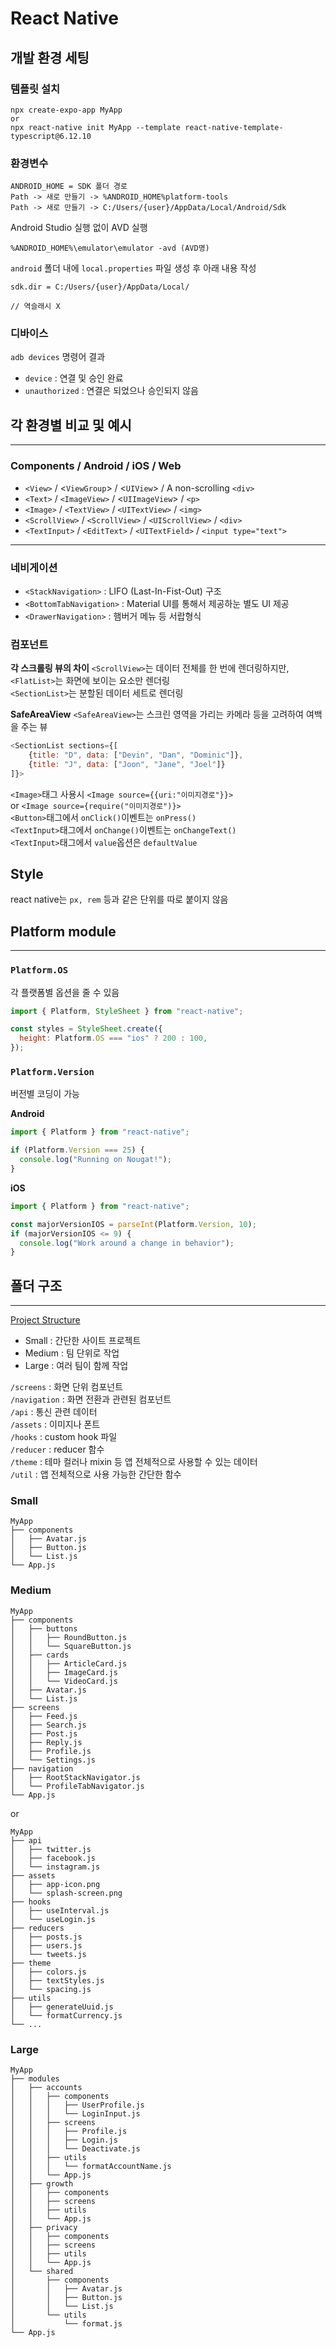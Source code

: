 # React Native

## 개발 환경 세팅

### 템플릿 설치

```
npx create-expo-app MyApp
or
npx react-native init MyApp --template react-native-template-typescript@6.12.10
```

### 환경변수

```
ANDROID_HOME = SDK 폴더 경로
Path -> 새로 만들기 -> %ANDROID_HOME%platform-tools
Path -> 새로 만들기 -> C:/Users/{user}/AppData/Local/Android/Sdk
```

Android Studio 실행 없이 AVD 실행

```
%ANDROID_HOME%\emulator\emulator -avd (AVD명)
```

`android` 폴더 내에 `local.properties` 파일 생성 후 아래 내용 작성

```
sdk.dir = C:/Users/{user}/AppData/Local/

// 역슬래시 X
```

### 디바이스

`adb devices` 명령어 결과

- `device` : 연결 및 승인 완료
- `unauthorized` : 연결은 되었으나 승인되지 않음

## 각 환경별 비교 및 예시

---

### Components / Android / iOS / Web

- `<View>` / <`ViewGroup`> / <`UIView`> / A non-scrolling `<div>`
- `<Text>` / `<ImageView>` / <`UIImageView`> / `<p>`
- `<Image>` / `<TextView>` / `<UITextView>` / `<img>`
- `<ScrollView>` / `<ScrollView>` / `<UIScrollView>` / `<div>`
- `<TextInput>` / `<EditText>` / `<UITextField>` / `<input type="text">`

---

### 네비게이션

- `<StackNavigation>` : LIFO (Last-In-Fist-Out) 구조
- `<BottomTabNavigation>` : Material UI를 통해서 제공하눈 별도 UI 제공
- `<DrawerNavigation>` : 햄버거 메뉴 등 서랍형식

### 컴포넌트

**각 스크롤링 뷰의 차이**
`<ScrollView>`는 데이터 전체를 한 번에 렌더링하지만,  
`<FlatList>`는 화면에 보이는 요소만 렌더링  
`<SectionList>`는 분할된 데이터 세트로 렌더링

**SafeAreaView**
`<SafeAreaView>`는 스크린 영역을 가리는 카메라 등을 고려하여 여백을 주는 뷰

```js
<SectionList sections={[
    {title: "D", data: ["Devin", "Dan", "Dominic"]},
    {title: "J", data: ["Joon", "Jane", "Joel"]}
]}>
```

`<Image>`태그 사용시 `<Image source={{uri:"이미지경로"}}>`  
or `<Image source={require("이미지경로")}>`  
`<Button>`태그에서 `onClick()`이벤트는 `onPress()`  
`<TextInput>`태그에서 `onChange()`이벤트는 `onChangeText()`  
`<TextInput>`태그에서 `value`옵션은 `defaultValue`

## Style

react native는 `px, rem` 등과 같은 단위를 따로 붙이지 않음

## Platform module

---

### `Platform.OS`

각 플랫폼별 옵션을 줄 수 있음

```js
import { Platform, StyleSheet } from "react-native";

const styles = StyleSheet.create({
  height: Platform.OS === "ios" ? 200 : 100,
});
```

### `Platform.Version`

버전별 코딩이 가능

**Android**

```js
import { Platform } from "react-native";

if (Platform.Version === 25) {
  console.log("Running on Nougat!");
}
```

**iOS**

```js
import { Platform } from "react-native";

const majorVersionIOS = parseInt(Platform.Version, 10);
if (majorVersionIOS <= 9) {
  console.log("Work around a change in behavior");
}
```

## 폴더 구조

---

[Project Structure](https://www.reactnative.express/app/project_structure)

- Small : 간단한 사이트 프로젝트
- Medium : 팀 단위로 작업
- Large : 여러 팀이 함께 작업

`/screens` : 화면 단위 컴포넌트  
`/navigation` : 화면 전환과 관련된 컴포넌트  
`/api` : 통신 관련 데이터  
`/assets` : 이미지나 폰트  
`/hooks` : custom hook 파일  
`/reducer` : reducer 함수  
`/theme` : 테마 컬러나 mixin 등 앱 전체적으로 사용할 수 있는 데이터  
`/util` : 앱 전체적으로 사용 가능한 간단한 함수

### Small

```
MyApp
├── components
│   ├── Avatar.js
│   ├── Button.js
│   └── List.js
└── App.js
```

### Medium

```
MyApp
├── components
│   ├── buttons
│   │   ├── RoundButton.js
│   │   └── SquareButton.js
│   ├── cards
│   │   ├── ArticleCard.js
│   │   ├── ImageCard.js
│   │   └── VideoCard.js
│   ├── Avatar.js
│   └── List.js
├── screens
│   ├── Feed.js
│   ├── Search.js
│   ├── Post.js
│   ├── Reply.js
│   ├── Profile.js
│   └── Settings.js
├── navigation
│   ├── RootStackNavigator.js
│   └── ProfileTabNavigator.js
└── App.js
```

or

```
MyApp
├── api
│   ├── twitter.js
│   ├── facebook.js
│   └── instagram.js
├── assets
│   ├── app-icon.png
│   └── splash-screen.png
├── hooks
│   ├── useInterval.js
│   └── useLogin.js
├── reducers
│   ├── posts.js
│   ├── users.js
│   └── tweets.js
├── theme
│   ├── colors.js
│   ├── textStyles.js
│   └── spacing.js
├── utils
│   ├── generateUuid.js
│   └── formatCurrency.js
└── ...
```

### Large

```
MyApp
├── modules
│   ├── accounts
│   │   ├── components
│   │   │   ├── UserProfile.js
│   │   │   └── LoginInput.js
│   │   ├── screens
│   │   │   ├── Profile.js
│   │   │   ├── Login.js
│   │   │   └── Deactivate.js
│   │   ├── utils
│   │   │   └── formatAccountName.js
│   │   └── App.js
│   ├── growth
│   │   ├── components
│   │   ├── screens
│   │   ├── utils
│   │   └── App.js
│   ├── privacy
│   │   ├── components
│   │   ├── screens
│   │   ├── utils
│   │   └── App.js
│   └── shared
│       ├── components
│       │   ├── Avatar.js
│       │   ├── Button.js
│       │   └── List.js
│       └── utils
│           └── format.js
└── App.js
```
